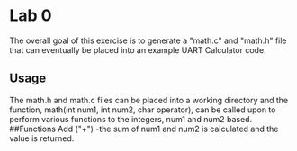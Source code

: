 # Lab 0
The overall goal of this exercise is to generate a "math.c" and "math.h" file that can eventually be placed into 
an example UART Calculator code.
## Usage
The math.h and math.c files can be placed into a working directory and the function, math(int num1, int num2, char operator),
can be called upon to perform various functions to the integers, num1 and num2 based.
##Functions
Add ("+")
-the sum of num1 and num2 is calculated and the value is returned.

